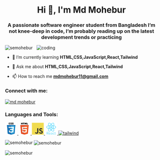 
<h1 align="center">Hi 👋, I'm Md Mohebur</h1>
<h3 align="center">A passionate software engineer student from Bangladesh I’m not knee-deep in code, I’m probably reading up on the latest development trends or practicing</h3>
<img align="right" alt="coding" width="400" src="https://user-images.githubusercontent.com/55389276/140866485-8fb1c876-9a8f-4d6a-98dc-08c4981eaf70.gif"/>

<p align="left"> <img src="https://komarev.com/ghpvc/?username=semohebur&label=Profile%20views&color=0e75b6&style=flat" alt="semohebur" /> </p>

- 🌱 I’m currently learning **HTML,CSS,JavaScript,React,Tailwind**

- 💬 Ask me about **HTML,CSS,JavaScript,React,Tailwind**

- 📫 How to reach me **mdmohebur11@gmail.com**

<h3 align="left">Connect with me:</h3>
<p align="left">
<a href="https://fb.com/md mohebur" target="blank"><img align="center" src="https://raw.githubusercontent.com/rahuldkjain/github-profile-readme-generator/master/src/images/icons/Social/facebook.svg" alt="md mohebur" height="30" width="40" /></a>
</p>

<h3 align="left">Languages and Tools:</h3>
<p align="left"> <a href="https://www.w3schools.com/css/" target="_blank" rel="noreferrer"> <img src="https://raw.githubusercontent.com/devicons/devicon/master/icons/css3/css3-original-wordmark.svg" alt="css3" width="40" height="40"/> </a> <a href="https://www.w3.org/html/" target="_blank" rel="noreferrer"> <img src="https://raw.githubusercontent.com/devicons/devicon/master/icons/html5/html5-original-wordmark.svg" alt="html5" width="40" height="40"/> </a> <a href="https://developer.mozilla.org/en-US/docs/Web/JavaScript" target="_blank" rel="noreferrer"> <img src="https://raw.githubusercontent.com/devicons/devicon/master/icons/javascript/javascript-original.svg" alt="javascript" width="40" height="40"/> </a> <a href="https://reactjs.org/" target="_blank" rel="noreferrer"> <img src="https://raw.githubusercontent.com/devicons/devicon/master/icons/react/react-original-wordmark.svg" alt="react" width="40" height="40"/> </a> <a href="https://tailwindcss.com/" target="_blank" rel="noreferrer"> <img src="https://www.vectorlogo.zone/logos/tailwindcss/tailwindcss-icon.svg" alt="tailwind" width="40" height="40"/> </a> </p>

<p><img align="left" src="https://github-readme-stats.vercel.app/api/top-langs?username=semohebur&show_icons=true&locale=en&layout=compact" alt="semohebur" /></p>

<p>&nbsp;<img align="center" src="https://github-readme-stats.vercel.app/api?username=semohebur&show_icons=true&locale=en" alt="semohebur" /></p>

<p><img align="center" src="https://github-readme-streak-stats.herokuapp.com/?user=semohebur&" alt="semohebur" /></p>
